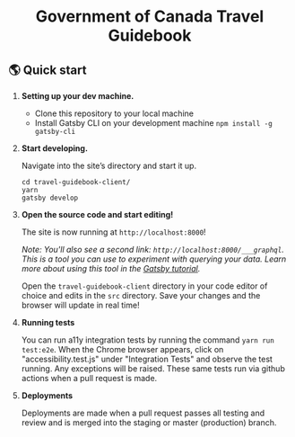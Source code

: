<h1 align="center">
  Government of Canada Travel Guidebook
</h1>

## 🌎 Quick start

1.  **Setting up your dev machine.**

    - Clone this repository to your local machine
    - Install Gatsby CLI on your development machine `npm install -g gatsby-cli`

1.  **Start developing.**

    Navigate into the site’s directory and start it up.

    ```shell
    cd travel-guidebook-client/
    yarn
    gatsby develop
    ```

1.  **Open the source code and start editing!**

    The site is now running at `http://localhost:8000`!

    _Note: You'll also see a second link: _`http://localhost:8000/___graphql`_. This is a tool you can use to experiment with querying your data. Learn more about using this tool in the [Gatsby tutorial](https://www.gatsbyjs.org/tutorial/part-five/#introducing-graphiql)._

    Open the `travel-guidebook-client` directory in your code editor of choice and edits in the `src` directory. Save your changes and the browser will update in real time!

1.  **Running tests**

    You can run a11y integration tests by running the command `yarn run test:e2e`.  When the Chrome browser appears, click on "accessibility.test.js" under "Integration Tests" and observe the test running.  Any exceptions will be raised.  These same tests run via github actions when a pull request is made.

1.  **Deployments**

    Deployments are made when a pull request passes all testing and review and is merged into the staging or master (production) branch.